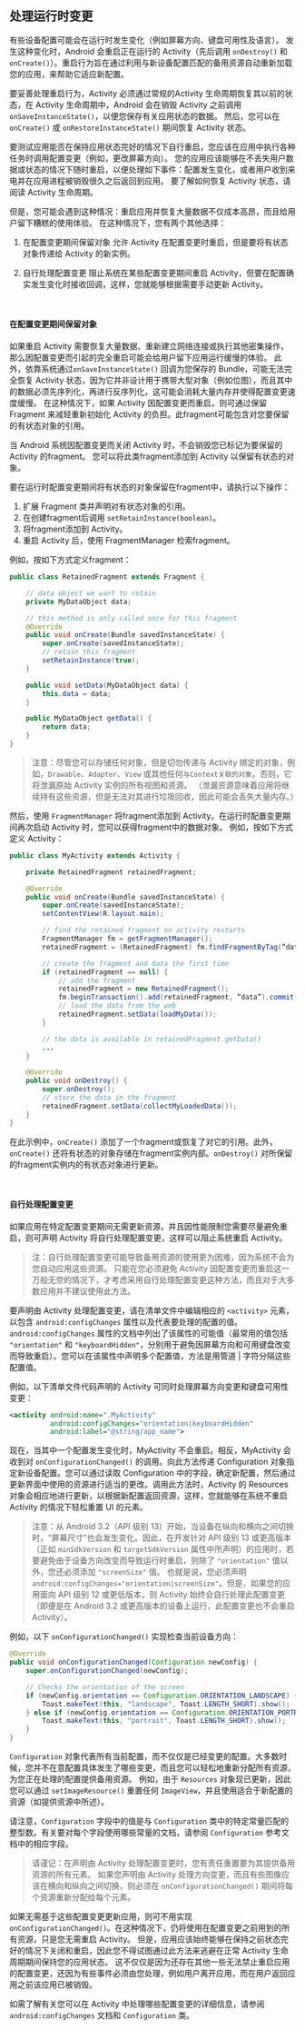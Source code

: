 ## 处理运行时变更
有些设备配置可能会在运行时发生变化（例如屏幕方向、键盘可用性及语言）。 发生这种变化时，Android 会重启正在运行的 Activity（先后调用 `onDestroy()` 和 `onCreate()`）。重启行为旨在通过利用与新设备配置匹配的备用资源自动重新加载您的应用，来帮助它适应新配置。

要妥善处理重启行为，Activity 必须通过常规的Activity 生命周期恢复其以前的状态，在 Activity 生命周期中，Android 会在销毁 Activity 之前调用 `onSaveInstanceState()`，以便您保存有关应用状态的数据。 然后，您可以在 `onCreate()` 或 `onRestoreInstanceState()` 期间恢复 Activity 状态。

要测试应用能否在保持应用状态完好的情况下自行重启，您应该在应用中执行各种任务时调用配置变更（例如，更改屏幕方向）。 您的应用应该能够在不丢失用户数据或状态的情况下随时重启，以便处理如下事件：配置发生变化，或者用户收到来电并在应用进程被销毁很久之后返回到应用。 要了解如何恢复 Activity 状态，请阅读 Activity 生命周期。

但是，您可能会遇到这种情况：重启应用并恢复大量数据不仅成本高昂，而且给用户留下糟糕的使用体验。 在这种情况下，您有两个其他选择：

1. 在配置变更期间保留对象
允许 Activity 在配置变更时重启，但是要将有状态对象传递给 Activity 的新实例。

2. 自行处理配置变更
阻止系统在某些配置变更期间重启 Activity，但要在配置确实发生变化时接收回调，这样，您就能够根据需要手动更新 Activity。

<br>

#### 在配置变更期间保留对象
如果重启 Activity 需要恢复大量数据、重新建立网络连接或执行其他密集操作，那么因配置变更而引起的完全重启可能会给用户留下应用运行缓慢的体验。 此外，依靠系统通过`onSaveInstanceState()` 回调为您保存的 Bundle，可能无法完全恢复 Activity 状态，因为它并非设计用于携带大型对象（例如位图），而且其中的数据必须先序列化，再进行反序列化，这可能会消耗大量内存并使得配置变更速度缓慢。 在这种情况下，如果 Activity 因配置变更而重启，则可通过保留 Fragment 来减轻重新初始化 Activity 的负担。此fragment可能包含对您要保留的有状态对象的引用。

当 Android 系统因配置变更而关闭 Activity 时，不会销毁您已标记为要保留的 Activity 的fragment。 您可以将此类fragment添加到 Activity 以保留有状态的对象。

要在运行时配置变更期间将有状态的对象保留在fragment中，请执行以下操作：

1. 扩展 Fragment 类并声明对有状态对象的引用。
2. 在创建fragment后调用 `setRetainInstance(boolean)`。
3. 将fragment添加到 Activity。
4. 重启 Activity 后，使用 FragmentManager 检索fragment。

例如，按如下方式定义fragment：
```java
public class RetainedFragment extends Fragment {

    // data object we want to retain
    private MyDataObject data;

    // this method is only called once for this fragment
    @Override
    public void onCreate(Bundle savedInstanceState) {
        super.onCreate(savedInstanceState);
        // retain this fragment
        setRetainInstance(true);
    }

    public void setData(MyDataObject data) {
        this.data = data;
    }

    public MyDataObject getData() {
        return data;
    }
}
```
>注意：尽管您可以存储任何对象，但是切勿传递与 Activity 绑定的对象，例如，`Drawable`、`Adapter`、`View` 或其他任何`与Context关联的对象`。否则，它将泄漏原始 Activity 实例的所有视图和资源。 （泄漏资源意味着应用将继续持有这些资源，但是无法对其进行垃圾回收，因此可能会丢失大量内存。）

然后，使用 `FragmentManager` 将fragment添加到 Activity。在运行时配置变更期间再次启动 Activity 时，您可以获得fragment中的数据对象。 例如，按如下方式定义 Activity：
```java
public class MyActivity extends Activity {

    private RetainedFragment retainedFragment;

    @Override
    public void onCreate(Bundle savedInstanceState) {
        super.onCreate(savedInstanceState);
        setContentView(R.layout.main);

        // find the retained fragment on activity restarts
        FragmentManager fm = getFragmentManager();
        retainedFragment = (RetainedFragment) fm.findFragmentByTag(“data”);

        // create the fragment and data the first time
        if (retainedFragment == null) {
            // add the fragment
            retainedFragment = new RetainedFragment();
            fm.beginTransaction().add(retainedFragment, “data”).commit();
            // load the data from the web
            retainedFragment.setData(loadMyData());
        }

        // the data is available in retainedFragment.getData()
        ...
    }

    @Override
    public void onDestroy() {
        super.onDestroy();
        // store the data in the fragment
        retainedFragment.setData(collectMyLoadedData());
    }
}
```
在此示例中，`onCreate()` 添加了一个fragment或恢复了对它的引用。此外，`onCreate()` 还将有状态的对象存储在fragment实例内部。`onDestroy()` 对所保留的fragment实例内的有状态对象进行更新。

<br>

#### 自行处理配置变更
如果应用在特定配置变更期间无需更新资源，并且因性能限制您需要尽量避免重启，则可声明 Activity 将自行处理配置变更，这样可以阻止系统重启 Activity。

>注：自行处理配置变更可能导致备用资源的使用更为困难，因为系统不会为您自动应用这些资源。 只能在您必须避免 Activity 因配置变更而重启这一万般无奈的情况下，才考虑采用自行处理配置变更这种方法，而且对于大多数应用并不建议使用此方法。

要声明由 Activity 处理配置变更，请在清单文件中编辑相应的 `<activity>` 元素，以包含 `android:configChanges` 属性以及代表要处理的配置的值。`android:configChanges` 属性的文档中列出了该属性的可能值（最常用的值包括 `"orientation"` 和 `"keyboardHidden"`，分别用于避免因屏幕方向和可用键盘改变而导致重启）。您可以在该属性中声明多个配置值，方法是用管道 | 字符分隔这些配置值。

例如，以下清单文件代码声明的 Activity 可同时处理屏幕方向变更和键盘可用性变更：
```xml
<activity android:name=".MyActivity"
          android:configChanges="orientation|keyboardHidden"
          android:label="@string/app_name">
```
现在，当其中一个配置发生变化时，MyActivity 不会重启。相反，MyActivity 会收到对 `onConfigurationChanged()` 的调用。向此方法传递 Configuration 对象指定新设备配置。您可以通过读取 Configuration 中的字段，确定新配置，然后通过更新界面中使用的资源进行适当的更改。调用此方法时，Activity 的 Resources 对象会相应地进行更新，以根据新配置返回资源，这样，您就能够在系统不重启 Activity 的情况下轻松重置 UI 的元素。

>注意：从 Android 3.2（API 级别 13）开始，当设备在纵向和横向之间切换时，“屏幕尺寸”也会发生变化。因此，在开发针对 API 级别 13 或更高版本（正如 `minSdkVersion` 和 `targetSdkVersion` 属性中所声明）的应用时，若要避免由于设备方向改变而导致运行时重启，则除了 `"orientation"` 值以外，您还必须添加 `"screenSize"` 值。 也就是说，您必须声明 `android:configChanges="orientation|screenSize"`。但是，如果您的应用面向 API 级别 12 或更低版本，则 Activity 始终会自行处理此配置变更（即便是在 Android 3.2 或更高版本的设备上运行，此配置变更也不会重启 Activity）。

例如，以下 `onConfigurationChanged()` 实现检查当前设备方向：
```java
@Override
public void onConfigurationChanged(Configuration newConfig) {
    super.onConfigurationChanged(newConfig);

    // Checks the orientation of the screen
    if (newConfig.orientation == Configuration.ORIENTATION_LANDSCAPE) {
        Toast.makeText(this, "landscape", Toast.LENGTH_SHORT).show();
    } else if (newConfig.orientation == Configuration.ORIENTATION_PORTRAIT){
        Toast.makeText(this, "portrait", Toast.LENGTH_SHORT).show();
    }
}
```
`Configuration` 对象代表所有当前配置，而不仅仅是已经变更的配置。大多数时候，您并不在意配置具体发生了哪些变更，而且您可以轻松地重新分配所有资源，为您正在处理的配置提供备用资源。 例如，由于 `Resources` 对象现已更新，因此您可以通过 `setImageResource()` 重置任何 `ImageView`，并且使用适合于新配置的资源（如提供资源中所述）。

请注意，`Configuration` 字段中的值是与 `Configuration` 类中的特定常量匹配的整型数。有关要对每个字段使用哪些常量的文档，请参阅 `Configuration` 参考文档中的相应字段。

>请谨记：在声明由 Activity 处理配置变更时，您有责任重置要为其提供备用资源的所有元素。 如果您声明由 Activity 处理方向变更，而且有些图像应该在横向和纵向之间切换，则必须在 `onConfigurationChanged()` 期间将每个资源重新分配给每个元素。

如果无需基于这些配置变更更新应用，则可不用实现 `onConfigurationChanged()`。在这种情况下，仍将使用在配置变更之前用到的所有资源，只是您无需重启 Activity。 但是，应用应该始终能够在保持之前状态完好的情况下关闭和重启，因此您不得试图通过此方法来逃避在正常 Activity 生命周期期间保持您的应用状态。 这不仅仅是因为还存在其他一些无法禁止重启应用的配置变更，还因为有些事件必须由您处理，例如用户离开应用，而在用户返回应用之前该应用已被销毁。

如需了解有关您可以在 Activity 中处理哪些配置变更的详细信息，请参阅 `android:configChanges` 文档和 `Configuration` 类。